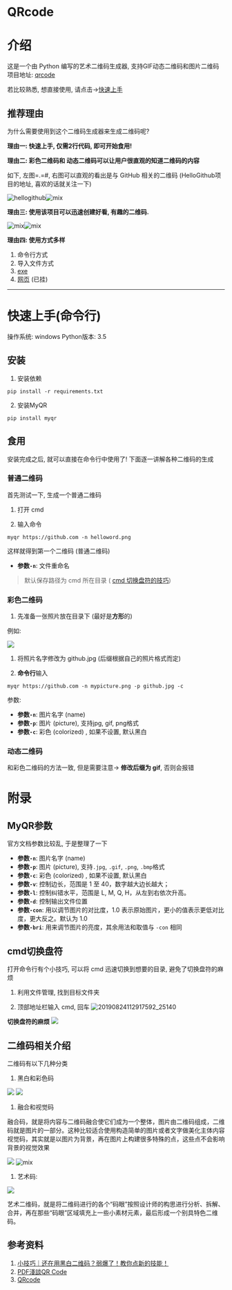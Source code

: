 # QRcode

# 介绍

这是一个由 Python 编写的艺术二维码生成器, 支持GIF动态二维码和图片二维码
项目地址: [qrcode](https://github.com/sylnsfar/qrcode/blob/master/README-cn.md)

若比较熟悉, 想直接使用, 请点击->[快速上手](#快速上手(命令行))

## 推荐理由
为什么需要使用到这个二维码生成器来生成二维码呢?

**理由一: 快速上手, 仅需2行代码, 即可开始食用!**

**理由二: 彩色二维码和 动态二维码可以让用户很直观的知道二维码的内容**

如下, 左图=.=#, 右图可以直观的看出是与 GitHub 相关的二维码 (HelloGithub项目的地址, 喜欢的话就关注一下)

![hellogithub](_v_images/20190824101910088_8760.png)![mix](_v_images/20190824101921343_7146.png)

**理由三: 使用该项目可以迅速创建好看, 有趣的二维码.**

![mix](_v_images/20190824102906351_2183.png)![mix](_v_images/20190824103159810_19462.gif)

**理由四: 使用方式多样**
1. 命令行方式
2. 导入文件方式 
3. [exe](https://github.com/sylnsfar/qrcode_win)
4. [网页](http://www.amazing-qrcode.com/) (已挂)

---

# 快速上手(命令行)

操作系统: windows
Python版本: 3.5

## 安装

1. 安装依赖
```shell
pip install -r requirements.txt
```

2. 安装MyQR
```shell
pip install myqr
```


## 食用

安装完成之后, 就可以直接在命令行中使用了! 下面逐一讲解各种二维码的生成

### 普通二维码

首先测试一下, 生成一个普通二维码

1. 打开 cmd 

2. 输入命令
```shell
myqr https://github.com -n helloword.png
```

这样就得到第一个二维码 (普通二维码)

- **参数`-n`**: 文件重命名

> 默认保存路径为 cmd 所在目录 ( [cmd 切换盘符的技巧](#cmd切换盘符))

### 彩色二维码

1. 先准备一张照片放在目录下 (最好是**方形**的)

例如:

![](_v_images/20190824121625794_11705.png)

1. 将照片名字修改为 github.jpg (后缀根据自己的照片格式而定)

2. **命令行**输入
```shell
myqr https://github.com -n mypicture.png -p github.jpg -c
```
参数:
- **参数`-n`**: 图片名字 (name)
- **参数`-p`**: 图片 (picture), 支持jpg, gif, png格式
- **参数`-c`**: 彩色 (colorized) , 如果不设置, 默认黑白

### 动态二维码

和彩色二维码的方法一致, 但是需要注意-> **修改后缀为 gif**, 否则会报错



# 附录
## MyQR参数

官方文档参数比较乱, 于是整理了一下

- **参数`-n`**: 图片名字 (name)
- **参数`-p`**: 图片 (picture), 支持`.jpg`, `.gif`, `.png`, `.bmp`格式
- **参数`-c`**: 彩色 (colorized) , 如果不设置, 默认黑白
- **参数`-v`**: 控制边长，范围是 1 至 40，数字越大边长越大；
- **参数`-l`**: 控制纠错水平，范围是 L, M, Q, H，从左到右依次升高。
- **参数`-d`**: 控制输出文件位置
- **参数`-con`**: 用以调节图片的对比度，1.0 表示原始图片，更小的值表示更低对比度，更大反之。默认为 1.0
- **参数`-bri`**: 用来调节图片的亮度，其余用法和取值与 `-con` 相同

## cmd切换盘符

打开命令行有个小技巧, 可以将 cmd 迅速切换到想要的目录, 避免了切换盘符的麻烦

1. 利用文件管理, 找到目标文件夹

2. 顶部地址栏输入 cmd, 回车
![20190824112917592_25140](_v_images/20190824113002601_18331.png)

**切换盘符的麻烦**
![](_v_images/20190824113815824_448.png)

## 二维码相关介绍

二维码有以下几种分类
1. 黑白和彩色码

![](_v_images/20190824133711023_19658.png)
![](_v_images/20190824133652359_9274.png)

1. 融合和视觉码

 融合码，就是将内容与二维码融合使它们成为一个整体，图片由二维码组成，二维码就是图片的一部分。这种比较适合使用构造简单的图片或者文字做美化主体内容
 视觉码，其实就是以图片为背景，再在图片上构建很多特殊的点，这些点不会影响背景的视觉效果
 
![](_v_images/20190824134418023_8225.png)
![mix](_v_images/20190824102906351_2183.png)

1. 艺术码:

![](_v_images/20190824134507822_22966.png)

艺术二维码，就是将二维码进行的各个“码眼”按照设计师的构思进行分析、拆解、合并，再在那些“码眼”区域填充上一些小素材元素，最后形成一个别具特色二维码。


## 参考资料
1. [小技巧｜还在用黑白二维码？弱爆了！教你点新的技能！](https://www.jianshu.com/p/5f8df373be7a)
2. [PDF淺談QR Code](https://www.csie.ntu.edu.tw/~kmchao/bcc15spr/20150325_QR_Code.pdf)
3. [QRcode](https://github.com/sylnsfar/qrcode/blob/master/README-cn.md)